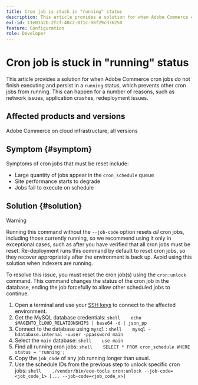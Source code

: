 ```yaml
---
title: Cron job is stuck in "running" status
description: This article provides a solution for when Adobe Commerce cron jobs do not finish executing and persist in a `running` status, which prevents other cron jobs from running. This can happen for a number of reasons, such as network issues, application crashes, redeployment issues.
exl-id: 11e01a2b-2fcf-48c2-871c-08f29cd76250
feature: Configuration
role: Developer
---
```

# Cron job is stuck in "running" status

This article provides a solution for when Adobe Commerce cron jobs do not finish executing and persist in a `running` status, which prevents other cron jobs from running. This can happen for a number of reasons, such as network issues, application crashes, redeployment issues.

## Affected products and versions

Adobe Commerce on cloud infrastructure, all versions

## Symptom {#symptom}

Symptoms of cron jobs that must be reset include:

* Large quantity of jobs appear in the `cron_schedule` queue
* Site performance starts to degrade
* Jobs fail to execute on schedule

## Solution {#solution}

>[!WARNING]
>
>Running this command without the `--job-code` option resets *all* cron jobs, including those currently running, so we recommend using it only in exceptional cases, such as after you have verified that all cron jobs must be reset. Re-deployment runs this command by default to reset cron jobs, so they recover appropriately after the environment is back up. Avoid using this solution when indexers are running.

To resolve this issue, you must reset the cron job(s) using the `cron:unlock` command. This command changes the status of the cron job in the database, ending the job forcefully to allow other scheduled jobs to continue.

1. Open a terminal and use your [SSH keys](https://devdocs.magento.com/guides/v2.3/cloud/env/environments-ssh.html#ssh) to connect to the affected environment.
1. Get the MySQL database credentials:    ```shell    echo $MAGENTO_CLOUD_RELATIONSHIPS | base64 -d | json_pp    ```
1. Connect to the database using `mysql` :    ```shell    mysql -hdatabase.internal -uuser -ppassword main    ```
1. Select the `main` database:    ```shell    use main    ```
1. Find all running cron jobs:    ```shell    SELECT * FROM cron_schedule WHERE status = 'running';    ```
1. Copy the `job_code` of any job running longer than usual.
1. Use the schedule IDs from the previous step to unlock specific cron jobs:    ```shell    ./vendor/bin/ece-tools cron:unlock --job-code=<job_code_1> [... --job-code=<job_code_x>]    ```
